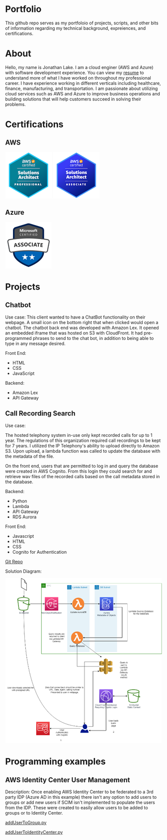 # Portfolio

This github repo serves as my portfoloio of projects, scripts, and other bits of information regarding my technical background, expreiences, and certifications.

# About

Hello, my name is Jonathan Lake. I am a cloud enginer (AWS and Azure) with software development experience. You can view my [resume](/Resume.md) to understand more of what I have worked on throughout my professional career.
I have experience working in different verticals including healthcare, finance, manufacturing, and transportation.
I am passionate about utilizing cloud services such as AWS and Azure to improve business operations and building solutions that will help customers succeed in solving their problems.

# Certifications

## AWS

![aws-certified-solutions-architect-professional 150x150](/images/aws-certified-solutions-architect-professional-150x150.png)
![aws-certified-solutions-architect-associate](/images/aws-certified-solutions-architect-associate-150x150.png)

## Azure

![azure-certified-administrator](/images/microsoft-certified-associate-badge.png)

# Projects

## Chatbot

Use case:
This client wanted to have a ChatBot functionality on their webpage. A small icon on the bottom right that when clicked would open a chatbot. The chatbot back end was developed with Amazon Lex.
It opened an embedded iframe that was hosted on S3 with CloudFront.
It had pre-programmed phrases to send to the chat bot, in addition to being able to type in any message desired.

Front End:

- HTML
- CSS
- JavaScript

Backend:

- Amazon Lex
- API Gateway

## Call Recording Search

Use case:

The hosted telephony system in-use only kept recorded calls for up to 1 year. The regulations of this organization required call recordings to be kept for 7 years.
I utilized the IP Telephony's ability to upload directly to Amazon S3. Upon upload, a lambda function was called to update the database with the metadata of the file.

On the front end, users that are permitted to log in and query the database were created in AWS Cognito. From this login they could search for and retrieve wav files of the recorded calls based on the call metadata stored in the database.

Backend:

- Python
- Lambda
- API Gateway
- RDS Aurora

Front End:

- Javascript
- HTML
- CSS
- Cognito for Authentication

[Git Repo](https://github.com/jonlake5/five9_call_archiving)

Solution Diagram:

![Solution Diagram](/images/call-recording.png)

# Programming examples

## AWS Identity Center User Management

Description: Once enabling AWS Identity Center to be federated to a 3rd party IDP (Azure AD in this example) there isn't any option to add users to groups or add new users if SCIM isn't implemented to populate the users from the IDP. These were created to easily allow users to be added to groups or to Identity Center.

[addUserToGroup.py](https://github.com/jonlake5/pbUtilities/blob/6196740f21df69b9ed6907d1472fbff1d0b448f0/addUserToGroup.py)

[addUserToIdentityCenter.py](https://github.com/jonlake5/pbUtilities/blob/6196740f21df69b9ed6907d1472fbff1d0b448f0/addUserToIdentityCenter.py)

